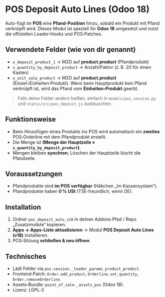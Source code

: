 # POS Deposit Auto Lines (Odoo 18)

Auto-fügt im **POS** eine **Pfand-Position** hinzu, sobald ein Produkt mit Pfand verknüpft wird.
Dieses Modul ist speziell für **Odoo 18** umgesetzt und nutzt die offiziellen Loader‑Hooks und POS‑Patches.

## Verwendete Felder (wie von dir genannt)
- `x_deposit_product_1` → M2O auf **product.product** (Pfandprodukt)
- `x_quantity_by_deposit_product` → Anzahl/Faktor (z. B. 20 für einen Kasten)
- `x_unit_sale_product` → M2O auf **product.product** (Einzel‑/Einheiten‑Produkt). Wenn beim Hauptprodukt kein Pfand verknüpft ist, wird das Pfand vom **Einheiten‑Produkt** geerbt.

> Falls deine Felder anders heißen, einfach in `models/pos_session.py` und `static/src/pos_deposit.js` austauschen.

## Funktionsweise
- Beim Hinzufügen eines Produkts ins POS wird automatisch ein **zweites** POS‑Orderline mit dem Pfandprodukt erstellt.
- Die Menge ist **(Menge der Hauptzeile × `x_quantity_by_deposit_product`)**.
- Mengen bleiben **synchron**; Löschen der Hauptzeile löscht die Pfandzeile.

## Voraussetzungen
- Pfandprodukte sind **im POS verfügbar** (Häkchen „Im Kassensystem“).
- Pfandprodukte haben **0 % USt** (TSE‑freundlich, wenn DE).

## Installation
1. Ordner `pos_deposit_auto_v18` in deinen Addons‑Pfad / Repo „Zusatzmodule“ kopieren.
2. **Apps → Apps‑Liste aktualisieren** → Modul **POS Deposit Auto Lines (v18)** installieren.
3. POS‑Sitzung **schließen & neu öffnen**.

## Technisches
- Lädt Felder via `pos.session._loader_params_product_product`.
- Frontend‑Patch: `Order.add_product`, `Orderline.set_quantity`, `Order.removeOrderline`.
- Assets‑Bundle: `point_of_sale._assets_pos` (Odoo 18).
- Lizenz: LGPL‑3